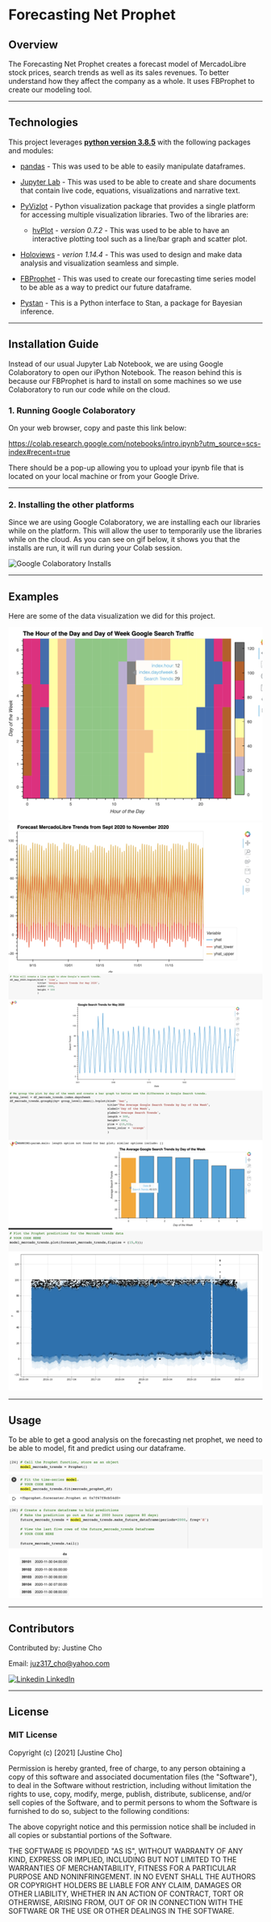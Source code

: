# **Forecasting Net Prophet**

## Overview

The Forecasting Net Prophet creates a forecast model of MercadoLibre stock prices, search trends as well as its sales revenues. To better understand how they affect the company as a whole. It uses FBProphet to create our modeling tool.

---

## Technologies

This project leverages **[python version 3.8.5](https://www.python.org/downloads/)** with the following packages and modules:

* [pandas](https://pandas.pydata.org/docs/) - This was used to be able to easily manipulate dataframes.

* [Jupyter Lab](https://jupyterlab.readthedocs.io/en/stable/) - This was used to be able to create and share documents that contain live code, equations, visualizations and narrative text.

* [PyVizlot](https://pyviz.org/) -  Python visualization package that provides a single platform for accessing multiple visualization libraries. Two of the libraries are:

    * [hvPlot](https://hvplot.holoviz.org/index.html) - *version  0.7.2* - This was used to be able to have an interactive plotting tool such as a line/bar graph and scatter plot.

* [Holoviews](https://holoviews.org/) - *verion 1.14.4* - This was used to design and make data analysis and visualization seamless and simple. 

* [FBProphet](https://facebook.github.io/prophet/) - This was used to create our forecasting time series model to be able as a way to predict our future dataframe.

* [Pystan](https://pystan.readthedocs.io/en/latest/) - This is a Python interface to Stan, a package for Bayesian inference.
---
## Installation Guide

Instead of our usual Jupyter Lab Notebook, we are using Google Colaboratory to open our iPython Notebook. The reason behind this is because our FBProphet is hard to install on some machines so we use Colaboratory to run our code while on the cloud.


### 1. Running Google Colaboratory

On your web browser,  copy and paste this link below: 

https://colab.research.google.com/notebooks/intro.ipynb?utm_source=scs-index#recent=true

There should be a pop-up allowing you to upload your ipynb file that is located on your local machine or from your Google Drive.


---

### 2. Installing the other platforms

 Since we are using Google Colaboratory, we are installing each our libraries while on the platform. This will allow the user to temporarily use the libraries while on the cloud. As you can see on gif below, it shows you that the installs are run, it will run during your Colab session.

![Google Colaboratory Installs](./images/google_colaboratory_install.gif)


---
## Examples

Here are some of the data visualization we did for this project.

![Heatmap of trend](./images/heatmap.png)
![forecast trend](./images/forecast_trend.png) 
![search trend](./images/search_trend.png)
![average search trend](./images/average_search_trend.png) 
![fbprophet plot](./images/fbprophet_plot.png) 



---

## Usage

To be able to get a good analysis on the forecasting net prophet, we need to be able to model, fit and predict using our dataframe.

![fbprophet](./images/fbprophet.png) 

---

## Contributors

Contributed by: Justine Cho

Email: juz317_cho@yahoo.com

[![Linkedin](https://i.stack.imgur.com/gVE0j.png) LinkedIn](https://www.linkedin.com/in/justinecho)

---

## License

### **MIT License**

Copyright (c) [2021] [Justine Cho]

Permission is hereby granted, free of charge, to any person obtaining a copy
of this software and associated documentation files (the "Software"), to deal
in the Software without restriction, including without limitation the rights
to use, copy, modify, merge, publish, distribute, sublicense, and/or sell
copies of the Software, and to permit persons to whom the Software is
furnished to do so, subject to the following conditions:

The above copyright notice and this permission notice shall be included in all
copies or substantial portions of the Software.

THE SOFTWARE IS PROVIDED "AS IS", WITHOUT WARRANTY OF ANY KIND, EXPRESS OR
IMPLIED, INCLUDING BUT NOT LIMITED TO THE WARRANTIES OF MERCHANTABILITY,
FITNESS FOR A PARTICULAR PURPOSE AND NONINFRINGEMENT. IN NO EVENT SHALL THE
AUTHORS OR COPYRIGHT HOLDERS BE LIABLE FOR ANY CLAIM, DAMAGES OR OTHER
LIABILITY, WHETHER IN AN ACTION OF CONTRACT, TORT OR OTHERWISE, ARISING FROM,
OUT OF OR IN CONNECTION WITH THE SOFTWARE OR THE USE OR OTHER DEALINGS IN THE
SOFTWARE.
